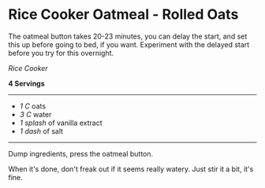 # Rice Cooker Oatmeal - Rolled Oats

The oatmeal button takes 20-23 minutes, you can delay the start, and set this up
before going to bed, if you want. Experiment with the delayed start before you
try for this overnight.

*Rice Cooker*

**4 Servings**

---

- *1 C* oats
- *3 C* water
- *1 splash* of vanilla extract
- *1 dash* of salt

---

Dump ingredients, press the oatmeal button.

When it's done, don't freak out if it seems really watery. Just stir it a bit,
it's fine.
